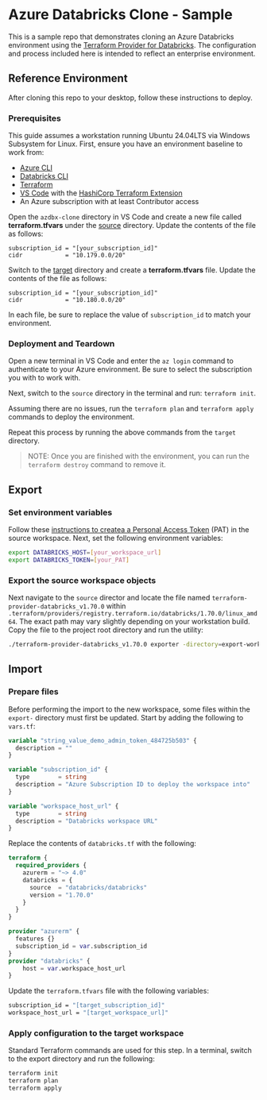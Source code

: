 # Azure Databricks Clone - Sample

This is a sample repo that demonstrates cloning an Azure Databricks environment using the [Terraform Provider for Databricks](https://github.com/databricks/terraform-provider-databricks/blob/main/docs/guides/experimental-exporter.md). The configuration and process included here is intended to reflect an enterprise environment.

## Reference Environment

After cloning this repo to your desktop, follow these instructions to deploy.

### Prerequisites

This guide assumes a workstation running Ubuntu 24.04LTS via Windows Subsystem for Linux. First, ensure you have an environment baseline to work from:

* [Azure CLI](https://learn.microsoft.com/en-us/cli/azure/install-azure-cli)
* [Databricks CLI](https://docs.databricks.com/aws/en/dev-tools/cli/install#curl-install)
* [Terraform](https://developer.hashicorp.com/terraform/install)
* [VS Code](https://code.visualstudio.com/) with the [HashiCorp Terraform Extension](https://marketplace.visualstudio.com/items?itemName=HashiCorp.terraform)
* An Azure subscription with at least Contributor access

Open the `azdbx-clone` directory in VS Code and create a new file called **terraform.tfvars** under the [source](/source/) directory. Update the contents of the file as follows:

```text
subscription_id = "[your_subscription_id]"
cidr            = "10.179.0.0/20"
```

Switch to the [target](/target/) directory and create a **terraform.tfvars** file. Update the contents of the file as follows:

```text
subscription_id = "[your_subscription_id]"
cidr            = "10.180.0.0/20"
```

In each file, be sure to replace the value of `subscription_id` to match your environment.

### Deployment and Teardown

Open a new terminal in VS Code and enter the `az login` command to authenticate to your Azure environment. Be sure to select the subscription you with to work with.

Next, switch to the `source` directory in the terminal and run: `terraform init`.

Assuming there are no issues, run the `terraform plan` and `terraform apply` commands to deploy the environment.

Repeat this process by running the above commands from the `target` directory.

> NOTE: Once you are finished with the environment, you can run the `terraform destroy` command to remove it.

## Export

### Set environment variables

Follow these [instructions to createa a Personal Access Token](https://docs.databricks.com/aws/en/dev-tools/auth/pat#databricks-personal-access-tokens-for-workspace-users) (PAT) in the source workspace. Next, set the following environment variables:

```bash
export DATABRICKS_HOST=[your_workspace_url]
export DATABRICKS_TOKEN=[your_PAT]
```

### Export the source workspace objects

Next navigate to the `source` director and locate the file named `terraform-provider-databricks_v1.70.0` within `.terraform/providers/registry.terraform.io/databricks/1.70.0/linux_amd64`. The exact path may vary slightly depending on your workstation build. Copy the file to the project root directory and run the utility:

```bash
./terraform-provider-databricks_v1.70.0 exporter -directory=export-workspace -export-secrets -mounts -skip-interactive
```

## Import

### Prepare files

Before performing the import to the new workspace, some files within the `export-` directory must first be updated. Start by adding the following to `vars.tf`:

```terraform
variable "string_value_demo_admin_token_484725b503" {
  description = ""
}

variable "subscription_id" {
  type        = string
  description = "Azure Subscription ID to deploy the workspace into"
}

variable "workspace_host_url" {
  type        = string
  description = "Databricks workspace URL"
}
```

Replace the contents of `databricks.tf` with the following:

```terraform
terraform {
  required_providers {
    azurerm = "~> 4.0"
    databricks = {
      source  = "databricks/databricks"
      version = "1.70.0"
    }
  }
}

provider "azurerm" {
  features {}
  subscription_id = var.subscription_id
}
provider "databricks" {
    host = var.workspace_host_url
}
```

Update the `terraform.tfvars` file with the following variables:

```bash
subscription_id = "[target_subscription_id]"
workspace_host_url = "[target_workspace_url]"
```

### Apply configuration to the target workspace

Standard Terraform commands are used for this step. In a terminal, switch to the export directory and run the following:

```bash
terraform init
terraform plan
terraform apply
```